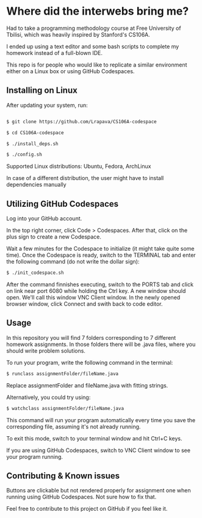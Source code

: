 # Where did the interwebs bring me?

Had to take a programming methodology course at Free University of Tbilisi, which was heavily inspired by Stanford's CS106A.

I ended up using a text editor and some bash scripts to complete my homework instead of a full-blown IDE.

This repo is for people who would like to replicate a similar environment either on a Linux box or using GitHub Codespaces.

## Installing on Linux

After updating your system, run:

```bash

$ git clone https://github.com/Lrapava/CS106A-codespace

$ cd CS106A-codespace

$ ./install_deps.sh

$ ./config.sh

```

Supported Linux distributions: 
Ubuntu, Fedora, ArchLinux

In case of a different distribution, the user might have to install dependencies manually

## Utilizing GitHub Codespaces

Log into your GitHub account.

In the top right corner, click Code > Codespaces. After that, click on the plus sign to create a new Codespace.

Wait a few minutes for the Codespace to initialize (it might take quite some time). Once the Codespace is ready, switch to the TERMINAL tab and enter the following command (do not write the dollar sign): 

```bash
$ ./init_codespace.sh
```

After the command finnishes executing, switch to the PORTS tab and click on link near port 6080 while holding the Ctrl key. A new window should open. We'll call this window VNC Client window. In the newly opened browser window, click Connect and swith back to code editor.

## Usage

In this repository you will find 7 folders corresponding to 7 different homework assignments. In those folders there will be .java files, where you should write problem solutions.

To run your program, write the following command in the terminal:

```bash
$ runclass assignmentFolder/fileName.java
```

Replace assignmentFolder and fileName.java with fitting strings.

Alternatively, you could try using:

```bash
$ watchclass assignmentFolder/fileName.java
```

This command will run your program automatically every time you save the corresponding file, assuming it's not already running.

To exit this mode, switch to your terminal window and hit Ctrl+C keys.

If you are using GitHub Codespaces, switch to VNC Client window to see your program running.

## Contributing & Known issues

Buttons are clickable but not rendered properly for assignment one when running using GitHub Codespaces. Not sure how to fix that.

Feel free to contribute to this project on GitHub if you feel like it.

